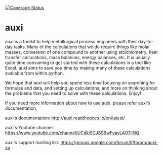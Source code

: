 [![Coverage Status](https://coveralls.io/repos/github/Ex-Mente/auxi.0/badge.svg?branch=master)](https://coveralls.io/github/Ex-Mente/auxi.0?branch=issue-#57)

# auxi

auxi is a toolkit to help metallurgical process engineers with their day-to-day tasks. Many of the calculations that we do require things like molar masses, conversion of one compound to another using stoichiometry, heat transfer calculations, mass balances, energy balances, etc. It is usually quite time consuming to get started with these calculations in a tool like Excel. auxi aims to save you time by making many of these calculations available from within python.

We hope that auxi will help you spend less time focusing on searching for formulas and data, and setting up calculations, and more on thinking about the problems that you need to solve with these calculations. Enjoy!

If you need more information about how to use auxi, please refer auxi's documentation.

auxi's documentation:
http://auxi.readthedocs.io/en/latest/

auxi's Youtube channel:
https://www.youtube.com/channel/UCdklSCJ8S9wFyayLAO7iINQ

auxi's support mailling list:
https://groups.google.com/forum/#!forum/auxi-za
